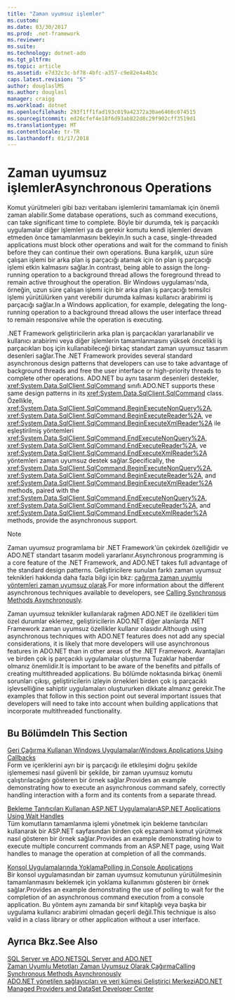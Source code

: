 ```yaml
---
title: "Zaman uyumsuz işlemler"
ms.custom: 
ms.date: 03/30/2017
ms.prod: .net-framework
ms.reviewer: 
ms.suite: 
ms.technology: dotnet-ado
ms.tgt_pltfrm: 
ms.topic: article
ms.assetid: e7d32c3c-bf78-4bfc-a357-c9e82e4a4b3c
caps.latest.revision: "5"
author: douglaslMS
ms.author: douglasl
manager: craigg
ms.workload: dotnet
ms.openlocfilehash: 293f1ff1fad193c019a42372a30ae6466c074515
ms.sourcegitcommit: ed26cfef4e18f6d93ab822d8c29f902cff3519d1
ms.translationtype: MT
ms.contentlocale: tr-TR
ms.lasthandoff: 01/17/2018
---
```

# <a name="asynchronous-operations"></a><span data-ttu-id="49d8e-102">Zaman uyumsuz işlemler</span><span class="sxs-lookup"><span data-stu-id="49d8e-102">Asynchronous Operations</span></span>
<span data-ttu-id="49d8e-103">Komut yürütmeleri gibi bazı veritabanı işlemlerini tamamlamak için önemli zaman alabilir.</span><span class="sxs-lookup"><span data-stu-id="49d8e-103">Some database operations, such as command executions, can take significant time to complete.</span></span> <span data-ttu-id="49d8e-104">Böyle bir durumda, tek iş parçacıklı uygulamalar diğer işlemleri ya da gerekir komutu kendi işlemleri devam etmeden önce tamamlanmasını bekleyin.</span><span class="sxs-lookup"><span data-stu-id="49d8e-104">In such a case, single-threaded applications must block other operations and wait for the command to finish before they can continue their own operations.</span></span> <span data-ttu-id="49d8e-105">Buna karşılık, uzun süre çalışan işlemi bir arka plan iş parçacığı atamak için ön plan iş parçacığı işlemi etkin kalmasını sağlar.</span><span class="sxs-lookup"><span data-stu-id="49d8e-105">In contrast, being able to assign the long-running operation to a background thread allows the foreground thread to remain active throughout the operation.</span></span> <span data-ttu-id="49d8e-106">Bir Windows uygulaması'nda, örneğin, uzun süre çalışan işlemi için bir arka plan iş parçacığı temsilci işlemi yürütülürken yanıt verebilir durumda kalması kullanıcı arabirimi iş parçacığı sağlar.</span><span class="sxs-lookup"><span data-stu-id="49d8e-106">In a Windows application, for example, delegating the long-running operation to a background thread allows the user interface thread to remain responsive while the operation is executing.</span></span>  
  
 <span data-ttu-id="49d8e-107">.NET Framework geliştiricilerin arka plan iş parçacıkları yararlanabilir ve kullanıcı arabirimi veya diğer işlemlerin tamamlanmasını yüksek öncelikli iş parçacıkları boş için kullanabileceği birkaç standart zaman uyumsuz tasarım desenleri sağlar.</span><span class="sxs-lookup"><span data-stu-id="49d8e-107">The .NET Framework provides several standard asynchronous design patterns that developers can use to take advantage of background threads and free the user interface or high-priority threads to complete other operations.</span></span> <span data-ttu-id="49d8e-108">ADO.NET bu aynı tasarım desenleri destekler, <xref:System.Data.SqlClient.SqlCommand> sınıfı.</span><span class="sxs-lookup"><span data-stu-id="49d8e-108">ADO.NET supports these same design patterns in its <xref:System.Data.SqlClient.SqlCommand> class.</span></span> <span data-ttu-id="49d8e-109">Özellikle, <xref:System.Data.SqlClient.SqlCommand.BeginExecuteNonQuery%2A>, <xref:System.Data.SqlClient.SqlCommand.BeginExecuteReader%2A>, ve <xref:System.Data.SqlClient.SqlCommand.BeginExecuteXmlReader%2A> ile eşleştirilmiş yöntemleri <xref:System.Data.SqlClient.SqlCommand.EndExecuteNonQuery%2A>, <xref:System.Data.SqlClient.SqlCommand.EndExecuteReader%2A>, ve <xref:System.Data.SqlClient.SqlCommand.EndExecuteXmlReader%2A> yöntemleri zaman uyumsuz destek sağlar.</span><span class="sxs-lookup"><span data-stu-id="49d8e-109">Specifically, the <xref:System.Data.SqlClient.SqlCommand.BeginExecuteNonQuery%2A>, <xref:System.Data.SqlClient.SqlCommand.BeginExecuteReader%2A>, and <xref:System.Data.SqlClient.SqlCommand.BeginExecuteXmlReader%2A> methods, paired with the <xref:System.Data.SqlClient.SqlCommand.EndExecuteNonQuery%2A>, <xref:System.Data.SqlClient.SqlCommand.EndExecuteReader%2A>, and <xref:System.Data.SqlClient.SqlCommand.EndExecuteXmlReader%2A> methods, provide the asynchronous support.</span></span>  
  
> [!NOTE]
>  <span data-ttu-id="49d8e-110">Zaman uyumsuz programlama bir .NET Framework'ün çekirdek özelliğidir ve ADO.NET standart tasarım modeli yararlanır.</span><span class="sxs-lookup"><span data-stu-id="49d8e-110">Asynchronous programming is a core feature of the .NET Framework, and ADO.NET takes full advantage of the standard design patterns.</span></span> <span data-ttu-id="49d8e-111">Geliştiricilere sunulan farklı zaman uyumsuz teknikleri hakkında daha fazla bilgi için bkz: [çağırma zaman uyumlu yöntemleri zaman uyumsuz olarak](../../../../../docs/standard/asynchronous-programming-patterns/calling-synchronous-methods-asynchronously.md).</span><span class="sxs-lookup"><span data-stu-id="49d8e-111">For more information about the different asynchronous techniques available to developers, see [Calling Synchronous Methods Asynchronously](../../../../../docs/standard/asynchronous-programming-patterns/calling-synchronous-methods-asynchronously.md).</span></span>  
  
 <span data-ttu-id="49d8e-112">Zaman uyumsuz teknikler kullanılarak rağmen ADO.NET ile özellikleri tüm özel durumlar eklemez, geliştiricilerin ADO.NET diğer alanlarda .NET Framework zaman uyumsuz özellikler kullanır olasıdır.</span><span class="sxs-lookup"><span data-stu-id="49d8e-112">Although using asynchronous techniques with ADO.NET features does not add any special considerations, it is likely that more developers will use asynchronous features in ADO.NET than in other areas of the .NET Framework.</span></span> <span data-ttu-id="49d8e-113">Avantajları ve birden çok iş parçacıklı uygulamalar oluşturma Tuzaklar haberdar olmanız önemlidir.</span><span class="sxs-lookup"><span data-stu-id="49d8e-113">It is important to be aware of the benefits and pitfalls of creating multithreaded applications.</span></span> <span data-ttu-id="49d8e-114">Bu bölümde noktasında birkaç önemli sorunları çıkışı, geliştiricilerin izleyin örnekleri birden çok iş parçacıklı işlevselliğine sahiptir uygulamaları oluştururken dikkate almanız gerekir.</span><span class="sxs-lookup"><span data-stu-id="49d8e-114">The examples that follow in this section point out several important issues that developers will need to take into account when building applications that incorporate multithreaded functionality.</span></span>  
  
## <a name="in-this-section"></a><span data-ttu-id="49d8e-115">Bu Bölümde</span><span class="sxs-lookup"><span data-stu-id="49d8e-115">In This Section</span></span>  
 [<span data-ttu-id="49d8e-116">Geri Çağırma Kullanan Windows Uygulamaları</span><span class="sxs-lookup"><span data-stu-id="49d8e-116">Windows Applications Using Callbacks</span></span>](../../../../../docs/framework/data/adonet/sql/windows-applications-using-callbacks.md)  
 <span data-ttu-id="49d8e-117">Form ve içeriklerini ayrı bir iş parçacığı ile etkileşimi doğru şekilde işlememesi nasıl güvenli bir şekilde, bir zaman uyumsuz komutu çalıştırılacağını gösteren bir örnek sağlar.</span><span class="sxs-lookup"><span data-stu-id="49d8e-117">Provides an example demonstrating how to execute an asynchronous command safely, correctly handling interaction with a form and its contents from a separate thread.</span></span>  
  
 [<span data-ttu-id="49d8e-118">Bekleme Tanıtıcıları Kullanan ASP.NET Uygulamaları</span><span class="sxs-lookup"><span data-stu-id="49d8e-118">ASP.NET Applications Using Wait Handles</span></span>](../../../../../docs/framework/data/adonet/sql/aspnet-apps-using-wait-handles.md)  
 <span data-ttu-id="49d8e-119">Tüm komutların tamamlanma işlemi yönetmek için bekleme tanıtıcıları kullanarak bir ASP.NET sayfasından birden çok eşzamanlı komut yürütmek nasıl gösteren bir örnek sağlar.</span><span class="sxs-lookup"><span data-stu-id="49d8e-119">Provides an example demonstrating how to execute multiple concurrent commands from an ASP.NET page, using Wait handles to manage the operation at completion of all the commands.</span></span>  
  
 [<span data-ttu-id="49d8e-120">Konsol Uygulamalarında Yoklama</span><span class="sxs-lookup"><span data-stu-id="49d8e-120">Polling in Console Applications</span></span>](../../../../../docs/framework/data/adonet/sql/polling-in-console-applications.md)  
 <span data-ttu-id="49d8e-121">Bir konsol uygulamasından bir zaman uyumsuz komutunun yürütülmesinin tamamlanmasını beklemek için yoklama kullanımını gösteren bir örnek sağlar.</span><span class="sxs-lookup"><span data-stu-id="49d8e-121">Provides an example demonstrating the use of polling to wait for the completion of an asynchronous command execution from a console application.</span></span> <span data-ttu-id="49d8e-122">Bu yöntem aynı zamanda bir sınıf kitaplığı veya başka bir uygulama kullanıcı arabirimi olmadan geçerli değil.</span><span class="sxs-lookup"><span data-stu-id="49d8e-122">This technique is also valid in a class library or other application without a user interface.</span></span>  
  
## <a name="see-also"></a><span data-ttu-id="49d8e-123">Ayrıca Bkz.</span><span class="sxs-lookup"><span data-stu-id="49d8e-123">See Also</span></span>  
 [<span data-ttu-id="49d8e-124">SQL Server ve ADO.NET</span><span class="sxs-lookup"><span data-stu-id="49d8e-124">SQL Server and ADO.NET</span></span>](../../../../../docs/framework/data/adonet/sql/index.md)  
 [<span data-ttu-id="49d8e-125">Zaman Uyumlu Metotları Zaman Uyumsuz Olarak Çağırma</span><span class="sxs-lookup"><span data-stu-id="49d8e-125">Calling Synchronous Methods Asynchronously</span></span>](../../../../../docs/standard/asynchronous-programming-patterns/calling-synchronous-methods-asynchronously.md)  
 [<span data-ttu-id="49d8e-126">ADO.NET yönetilen sağlayıcıları ve veri kümesi Geliştirici Merkezi</span><span class="sxs-lookup"><span data-stu-id="49d8e-126">ADO.NET Managed Providers and DataSet Developer Center</span></span>](http://go.microsoft.com/fwlink/?LinkId=217917)
